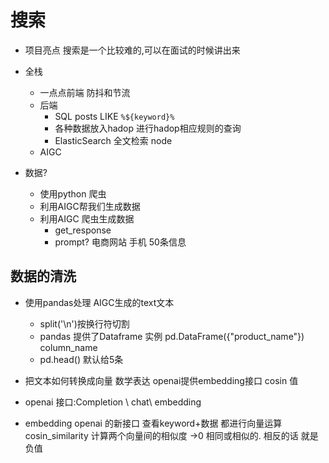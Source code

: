 # 搜索

- 项目亮点
    搜索是一个比较难的,可以在面试的时候讲出来
- 全栈
    - 一点点前端 防抖和节流
    - 后端 
        - SQL posts LIKE `%${keyword}%`
        - 各种数据放入hadop 进行hadop相应规则的查询
        - ElasticSearch 全文检索 node
    - AIGC

- 数据?
    - 使用python 爬虫
    - 利用AIGC帮我们生成数据
    - 利用AIGC 爬虫生成数据
        - get_response
        - prompt? 电商网站 手机 50条信息
## 数据的清洗
- 使用pandas处理 AIGC生成的text文本 
    - split('\n')按换行符切割
    - pandas 提供了Dataframe 实例
        pd.DataFrame({"product_name"})  column_name
    - pd.head()
        默认给5条

- 把文本如何转换成向量  数学表达 openai提供embedding接口
    cosin 值

- openai 接口:Completion \ chat\ embedding
- embedding 
    openai 的新接口
    查看keyword+数据 都进行向量运算
    cosin_similarity 计算两个向量间的相似度 ->0 相同或相似的.
    相反的话 就是负值